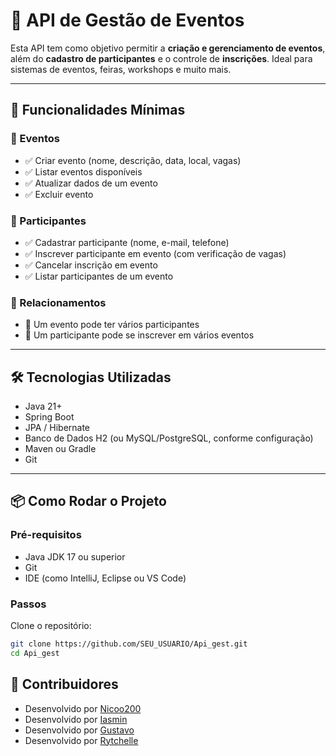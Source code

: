 # 🎉 API de Gestão de Eventos

Esta API tem como objetivo permitir a **criação e gerenciamento de eventos**, além do **cadastro de participantes** e o controle de **inscrições**. Ideal para sistemas de eventos, feiras, workshops e muito mais.

---

## 🚀 Funcionalidades Mínimas

### 📅 Eventos
- ✅ Criar evento (nome, descrição, data, local, vagas)
- ✅ Listar eventos disponíveis
- ✅ Atualizar dados de um evento
- ✅ Excluir evento

### 👥 Participantes
- ✅ Cadastrar participante (nome, e-mail, telefone)
- ✅ Inscrever participante em evento (com verificação de vagas)
- ✅ Cancelar inscrição em evento
- ✅ Listar participantes de um evento

### 🔗 Relacionamentos
- 🔄 Um evento pode ter vários participantes
- 🔄 Um participante pode se inscrever em vários eventos

---

## 🛠 Tecnologias Utilizadas

- Java 21+
- Spring Boot
- JPA / Hibernate
- Banco de Dados H2 (ou MySQL/PostgreSQL, conforme configuração)
- Maven ou Gradle
- Git

---

## 📦 Como Rodar o Projeto

### Pré-requisitos
- Java JDK 17 ou superior
- Git
- IDE (como IntelliJ, Eclipse ou VS Code)

### Passos

Clone o repositório:
   ```bash
   git clone https://github.com/SEU_USUARIO/Api_gest.git
   cd Api_gest
```

## 👤 Contribuidores

- Desenvolvido por [Nicoo200](https://github.com/Nicoo200)
- Desenvolvido por [Iasmin](https://github.com/iasmimi)
- Desenvolvido por [Gustavo](https://github.com/GUSTAVOSCARABELLISA)
- Desenvolvido por [Rytchelle](https://github.com/Rytchelle/Rytchelle)


